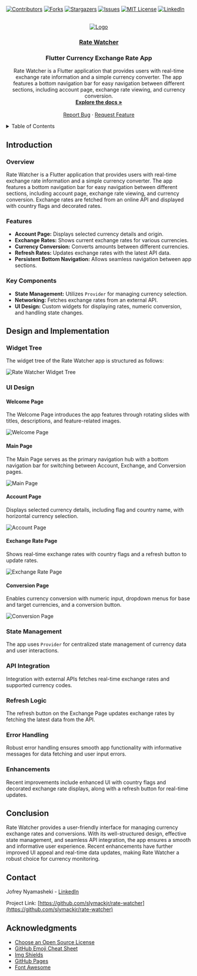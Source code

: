 <a name="readme-top"></a>

<!-- PROJECT SHIELDS -->
[![Contributors][contributors-shield]][contributors-url]
[![Forks][forks-shield]][forks-url]
[![Stargazers][stars-shield]][stars-url]
[![Issues][issues-shield]][issues-url]
[![MIT License][license-shield]][license-url]
[![LinkedIn][linkedin-shield]][linkedin-url]

<!-- PROJECT LOGO -->
<br />
<div align="center">
  <a href="https://github.com/slymackjr/rate-watcher">
    <img src="images/rate-watcher.png" alt="Logo">
    <h3 align="center">Rate Watcher</h3>
  </a>

  <h3 align="center">Flutter Currency Exchange Rate App</h3>

  <p align="center">
    Rate Watcher is a Flutter application that provides users with real-time exchange rate information and a simple currency converter. The app features a bottom navigation bar for easy navigation between different sections, including account page, exchange rate viewing, and currency conversion.
    <br />
    <a href="https://github.com/slymackjr/rate-watcher"><strong>Explore the docs »</strong></a>
    <br />
    <br />
    <a href="https://github.com/slymackjr/rate-watcher/issues">Report Bug</a>
    ·
    <a href="https://github.com/slymackjr/rate-watcher/issues">Request Feature</a>
  </p>
</div>

<!-- TABLE OF CONTENTS -->
<details>
  <summary>Table of Contents</summary>
  <ol>
    <li>
      <a href="#introduction">Introduction</a>
    </li>
    <li>
      <a href="#design-and-implementation">Design and Implementation</a>
      <ul>
        <li><a href="#widget-tree">Widget Tree</a></li>
        <li><a href="#ui-design">UI Design</a></li>
        <li><a href="#state-management">State Management</a></li>
        <li><a href="#api-integration">API Integration</a></li>
        <li><a href="#refresh-logic">Refresh Logic</a></li>
        <li><a href="#error-handling">Error Handling</a></li>
        <li><a href="#enhancements">Enhancements</a></li>
      </ul>
    </li>
    <li>
      <a href="#conclusion">Conclusion</a>
    </li>
    <li><a href="#contact">Contact</a></li>
    <li><a href="#acknowledgments">Acknowledgments</a></li>
  </ol>
</details>

<!-- INTRODUCTION -->
## Introduction

### Overview
Rate Watcher is a Flutter application that provides users with real-time exchange rate information and a simple currency converter. The app features a bottom navigation bar for easy navigation between different sections, including account page, exchange rate viewing, and currency conversion. Exchange rates are fetched from an online API and displayed with country flags and decorated rates.

### Features
- **Account Page:** Displays selected currency details and origin.
- **Exchange Rates:** Shows current exchange rates for various currencies.
- **Currency Conversion:** Converts amounts between different currencies.
- **Refresh Rates:** Updates exchange rates with the latest API data.
- **Persistent Bottom Navigation:** Allows seamless navigation between app sections.

### Key Components
- **State Management:** Utilizes `Provider` for managing currency selection.
- **Networking:** Fetches exchange rates from an external API.
- **UI Design:** Custom widgets for displaying rates, numeric conversion, and handling state changes.

<!-- DESIGN AND IMPLEMENTATION -->
## Design and Implementation

### Widget Tree
The widget tree of the Rate Watcher app is structured as follows:

![Rate Watcher Widget Tree](images/widget-tree.jpg)

### UI Design

#### Welcome Page
The Welcome Page introduces the app features through rotating slides with titles, descriptions, and feature-related images.

![Welcome Page](images/welcome-page.png)

#### Main Page
The Main Page serves as the primary navigation hub with a bottom navigation bar for switching between Account, Exchange, and Conversion pages.

![Main Page](images/main-page.png)

#### Account Page
Displays selected currency details, including flag and country name, with horizontal currency selection.

![Account Page](images/account-page.png)

#### Exchange Rate Page
Shows real-time exchange rates with country flags and a refresh button to update rates.

![Exchange Rate Page](images/exchange-rate-page.png)

#### Conversion Page
Enables currency conversion with numeric input, dropdown menus for base and target currencies, and a conversion button.

![Conversion Page](images/conversion-page.png)

### State Management
The app uses `Provider` for centralized state management of currency data and user interactions.

### API Integration
Integration with external APIs fetches real-time exchange rates and supported currency codes.

### Refresh Logic
The refresh button on the Exchange Page updates exchange rates by fetching the latest data from the API.

### Error Handling
Robust error handling ensures smooth app functionality with informative messages for data fetching and user input errors.

### Enhancements
Recent improvements include enhanced UI with country flags and decorated exchange rate displays, along with a refresh button for real-time updates.

<!-- CONCLUSION -->
## Conclusion

Rate Watcher provides a user-friendly interface for managing currency exchange rates and conversions. With its well-structured design, effective state management, and seamless API integration, the app ensures a smooth and informative user experience. Recent enhancements have further improved UI appeal and real-time data updates, making Rate Watcher a robust choice for currency monitoring.

<!-- CONTACT -->
## Contact

Jofrey Nyamasheki - [LinkedIn](https://www.linkedin.com/in/jofrey-nyamasheki-9bb8781ab)

Project Link: [https://github.com/slymackjr/rate-watcher](https://github.com/slymackjr/rate-watcher)

<!-- ACKNOWLEDGMENTS -->
## Acknowledgments

- [Choose an Open Source License](https://choosealicense.com)
- [GitHub Emoji Cheat Sheet](https://www.webpagefx.com/tools/emoji-cheat-sheet)
- [Img Shields](https://shields.io)
- [GitHub Pages](https://pages.github.com)
- [Font Awesome](https://fontawesome.com)

<!-- MARKDOWN LINKS & IMAGES -->
<!-- https://www.markdownguide.org/basic-syntax/#reference-style-links -->
[contributors-shield]: https://img.shields.io/github/contributors/slymackjr/rate-watcher.svg?style=for-the-badge&color=4EA94B
[contributors-url]: https://github.com/slymackjr/rate-watcher/graphs/contributors
[forks-shield]: https://img.shields.io/github/forks/slymackjr/rate-watcher.svg?style=for-the-badge
[forks-url]: https://github.com/slymackjr/rate-watcher/network/members
[stars-shield]: https://img.shields.io/github/stars/slymackjr/rate-watcher.svg?style=for-the-badge
[stars-url]: https://github.com/slymackjr/rate-watcher/stargazers
[issues-shield]: https://img.shields.io/github/issues/slymackjr/rate-watcher.svg?style=for-the-badge
[issues-url]: https://github.com/slymackjr/rate-watcher/issues
[license-shield]: https://img.shields.io/github/license/slymackjr/rate-watcher.svg?style=for-the-badge
[license-url]: https://github.com/slymackjr/rate-watcher/blob/master/LICENSE.txt
[linkedin-shield]: https://img.shields.io/badge/-LinkedIn-black.svg?style=for-the-badge&logo=linkedin&colorB=555
[linkedin-url]: https://www.linkedin.com/in/jofrey-nyamasheki-9bb8781ab?utm_source=share&utm_campaign=share_via&utm_content=profile&utm_medium=android_app
